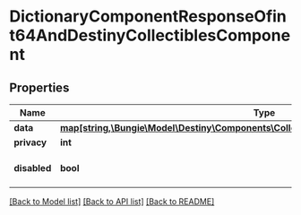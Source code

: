# DictionaryComponentResponseOfint64AndDestinyCollectiblesComponent

## Properties
Name | Type | Description | Notes
------------ | ------------- | ------------- | -------------
**data** | [**map[string,\Bungie\Model\Destiny\Components\Collectibles\DestinyCollectiblesComponent]**](DestinyCollectiblesComponent.md) |  | [optional] 
**privacy** | **int** |  | [optional] 
**disabled** | **bool** | If true, this component is disabled. | [optional] 

[[Back to Model list]](../README.md#documentation-for-models) [[Back to API list]](../README.md#documentation-for-api-endpoints) [[Back to README]](../README.md)


